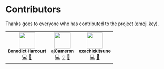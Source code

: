 <!--
SPDX-FileCopyrightText: 2021 - 2024 Mewbot Developers <mewbot@quicksilver.london>

SPDX-License-Identifier: CC-BY-4.0
-->

# Contributors

Thanks goes to everyone who has contributed to the project
([emoji key](https://allcontributors.org/docs/en/emoji-key)).

<!-- ALL-CONTRIBUTORS-LIST:START - Do not remove or modify this section -->
<!-- prettier-ignore-start -->
<!-- markdownlint-disable -->
<table>
  <tr>
    <td align="center"><a href="https://harcourtprogramming.co.uk"><img src="https://avatars.githubusercontent.com/u/653482?v=4?s=50" width="50px;" alt=""/><br /><sub><b>Benedict Harcourt</b></sub></a><br /><a href="https://github.com/mewler/mewbot/commits?author=javajawa" title="Code">💻</a> <a href="#ideas-javajawa" title="Ideas, Planning, & Feedback">🤔</a></td>
    <td align="center"><a href="https://github.com/ajCameron"><img src="https://avatars.githubusercontent.com/u/8434302?v=4?s=50" width="50px;" alt=""/><br /><sub><b>ajCameron</b></sub></a><br /><a href="https://github.com/mewler/mewbot/commits?author=ajCameron" title="Code">💻</a> <a href="#example-ajCameron" title="Examples">💡</a> <a href="#ideas-ajCameron" title="Ideas, Planning, & Feedback">🤔</a></td>
    <td align="center"><a href="https://github.com/exachixkitsune"><img src="https://avatars.githubusercontent.com/u/57768459?v=4?s=50" width="50px;" alt=""/><br /><sub><b>exachixkitsune</b></sub></a><br /><a href="https://github.com/mewler/mewbot/commits?author=exachixkitsune" title="Code">💻</a> <a href="#ideas-exachixkitsune" title="Ideas, Planning, & Feedback">🤔</a></td>
  </tr>
</table>

<!-- markdownlint-restore -->
<!-- prettier-ignore-end -->

<!-- ALL-CONTRIBUTORS-LIST:END -->
